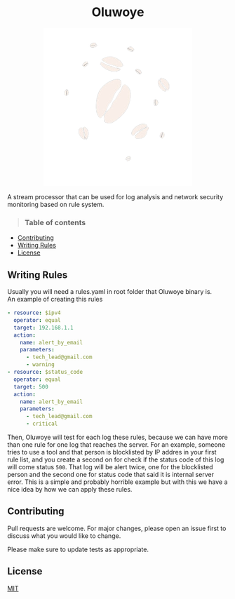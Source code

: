 <center> <h1>
  Oluwoye
  </h1>  </center>

<p align="center">
  <img src="images/cowries.png" />
</p>

A stream processor that can be used for log analysis and network security monitoring based on rule system.

> ### Table of contents

- [Contributing](#contributing)
- [Writing Rules](#writing-rules)
- [License](#license)

## Writing Rules

Usually you will need a rules.yaml in root folder that Oluwoye binary is. <br>
An example of creating this rules

```yaml
- resource: $ipv4
  operator: equal
  target: 192.168.1.1
  action:
    name: alert_by_email
    parameters:
      - tech_lead@gmail.com
      - warning
- resource: $status_code
  operator: equal
  target: 500
  action:
    name: alert_by_email
    parameters:
      - tech_lead@gmail.com
      - critical
```

Then, Oluwoye will test for each log these rules, because we can have more than one rule for one log that reaches the server. For an example, someone tries to use a tool and that person is blocklisted by IP addres in your first rule list, and you create a second on for check if the status code of this log will come status `500`. That log will be alert twice, one for the blocklisted person and the second one for status code that said it is internal server error. This is a simple and probably horrible example but with this we have a nice idea by how we can apply these rules.

## Contributing

Pull requests are welcome. For major changes, please open an issue first
to discuss what you would like to change.

Please make sure to update tests as appropriate.

## License

[MIT](https://choosealicense.com/licenses/mit/)
